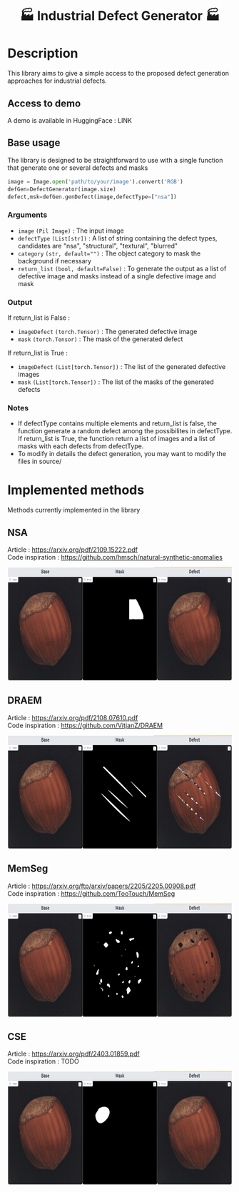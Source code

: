 <p align="center">
  <h1><center> &#127981; Industrial Defect Generator &#127981; </center></h1>
</p>

# Description
This library aims to give a simple access to the proposed defect generation approaches for industrial defects. 

## Access to demo 
A demo is available in HuggingFace : LINK

## Base usage 
The library is designed to be straightforward to use with a single function that generate one or several defects and masks
```python 
image = Image.open('path/to/your/image').convert('RGB')
defGen=DefectGenerator(image.size)
defect,msk=defGen.genDefect(image,defectType=["nsa"])
```


### Arguments

- `image` `(Pil Image)` : The input image 
- `defectType` `(List[str])` : A list of string containing the defect types, candidates are "nsa", "structural", "textural", "blurred"
- `category` `(str, default="")` : The object category to mask the background if necessary 
- `return_list` `(bool, default=False)` : To generate the output as a list of defective image and masks instead of a single defective image and mask

### Output
If return_list is False :
- `imageDefect` `(torch.Tensor)` : The generated defective image 
- `mask` `(torch.Tensor)` : The mask of the generated defect

If return_list is True : 
- `imageDefect` `(List[torch.Tensor])` : The list of the generated defective images 
- `mask` `(List[torch.Tensor])` : The list of the masks of the generated defects


### Notes 
- If defectType contains multiple elements and return_list is false, the function generate a random defect among the possibilites in defectType. If return_list is True, the function return a list of images and a list of masks with each defects from defectType.
- To modify in details the defect generation, you may want to modify the files in source/

# Implemented methods 
Methods currently implemented in the library 

## NSA
Article : https://arxiv.org/pdf/2109.15222.pdf  
Code inspiration : https://github.com/hmsch/natural-synthetic-anomalies  
<p align="left">
  <img width="700" height="254" src="images/Nsa.png">
</p>

## DRAEM
Article : https://arxiv.org/pdf/2108.07610.pdf  
Code inspiration : https://github.com/VitjanZ/DRAEM
<p align="left">
  <img width="700" height="254" src="images/Textural.png">
</p>

## MemSeg
Article : https://arxiv.org/ftp/arxiv/papers/2205/2205.00908.pdf  
Code inspiration : https://github.com/TooTouch/MemSeg
<p align="left">
  <img width="700" height="254" src="images/Structural.png">
</p>

## CSE
Article : https://arxiv.org/pdf/2403.01859.pdf  
Code inspiration : TODO
<p align="left">
  <img width="700" height="254" src="images/Blurred.png">
</p>